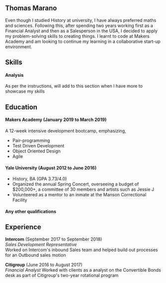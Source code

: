## Thomas Marano

Even though I studied History at university, I have always preferred maths and sciences. Following this, after spending two years working first as a Financial Analyst and then as a Salesperson in the USA, I decided to apply my problem-solving skills to creating things. I learnt to code at Makers Academy and am looking to continue my learning in a collaborative start-up environment.

## Skills

#### Analysis

As per the instructions, will add to this section when I have more to showcase my skills

## Education

#### Makers Academy (January 2019 to March 2019)

A 12-week intensive development bootcamp, emphasizing,

- Pair-programming
- Test Driven Development
- Object Oriented Design
- Agile

#### Yale University (August 2012 to June 2016)

- History, BA (GPA 3.73/4.0)
- Organized the annual Spring Concert, overseeing a budget of $200,000+, a committee of 30 members and artists such as Jessie J
- Volunteered as a mentor to an inmate at the Manson Correctional Facility

#### Any other qualifications

## Experience

**Intercom** (September 2017 to September 2018)    
*Sales Development Representative*  
Worked on Intercom's inbound Sales team and helped build out processes for an Outbound sales motion

**Citigroup** (June 2016 to August 2017)   
*Financial Analyst*
Worked with clients as a analyst on the Convertible Bonds desk as part of Citigroup's two-year rotational program
